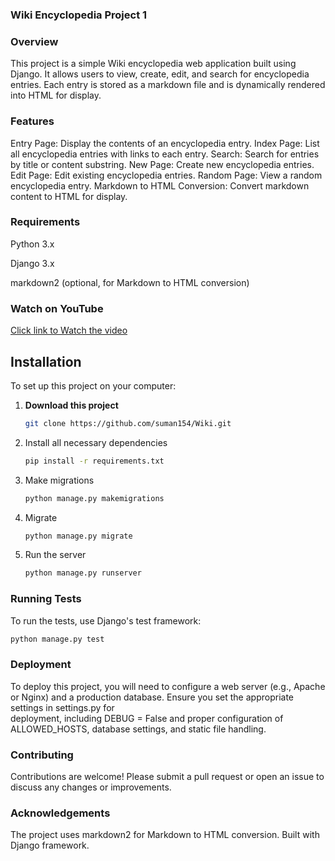 ### Wiki Encyclopedia Project 1

### Overview
This project is a simple Wiki encyclopedia web application built using Django. It allows users to view, create, edit, and search for encyclopedia entries. Each entry is stored as a markdown file and is dynamically rendered into HTML for display.

### Features
Entry Page: Display the contents of an encyclopedia entry.
Index Page: List all encyclopedia entries with links to each entry.
Search: Search for entries by title or content substring.
New Page: Create new encyclopedia entries.
Edit Page: Edit existing encyclopedia entries.
Random Page: View a random encyclopedia entry.
Markdown to HTML Conversion: Convert markdown content to HTML for display.

### Requirements
Python 3.x

Django 3.x

markdown2 (optional, for Markdown to HTML conversion)

### Watch on YouTube
[Click link to Watch the video](https://youtu.be/xgvJ38fQp4k?si=kTbi3pXh-L2wMbdc)

## Installation
To set up this project on your computer:

1. **Download this project**
   ```sh
   git clone https://github.com/suman154/Wiki.git
2. Install all necessary dependencies
   ```sh
   pip install -r requirements.txt
3. Make migrations
   ```sh
   python manage.py makemigrations
4. Migrate
   ```sh
   python manage.py migrate
5. Run the server
   ```sh
   python manage.py runserver

  ### Running Tests
  To run the tests, use Django's test framework:
  ```sh
  python manage.py test
  ```

  ### Deployment
  To deploy this project, you will need to configure a web server (e.g., Apache or Nginx) and a production database. Ensure you set the appropriate settings in settings.py for         
  deployment, including DEBUG = False and proper configuration of ALLOWED_HOSTS, database settings, and static file handling.

  ### Contributing
  Contributions are welcome! Please submit a pull request or open an issue to discuss any changes or improvements.

  ### Acknowledgements
  The project uses markdown2 for Markdown to HTML conversion.
  Built with Django framework.

  
